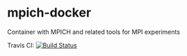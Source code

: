 # mpich-docker
Container with MPICH and related tools for MPI experiments

Travis CI: [![Build Status](https://travis-ci.org/ocramz/mpich-docker.svg?branch=master)](https://travis-ci.org/ocramz/mpich-docker)
